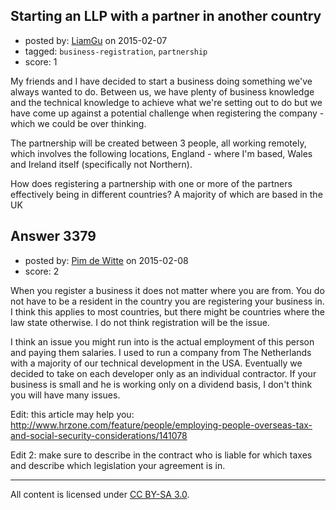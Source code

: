 ## Starting an LLP with a partner in another country

- posted by: [LiamGu](https://stackexchange.com/users/49424/liamgu) on 2015-02-07
- tagged: `business-registration`, `partnership`
- score: 1

My friends and I have decided to start a business doing something we've always wanted to do. Between us, we have plenty of business knowledge and the technical knowledge to achieve what we're setting out to do but we have come up against a potential challenge when registering the company - which we could be over thinking.

The partnership will be created between 3 people, all working remotely, which involves the following locations, England - where I'm based, Wales and Ireland itself (specifically not Northern).

How does registering a partnership with one or more of the partners effectively being in different countries? A majority of which are based in the UK


## Answer 3379

- posted by: [Pim de Witte](https://stackexchange.com/users/5375271/pim-de-witte) on 2015-02-08
- score: 2

When you register a business it does not matter where you are from. You do not have to be a resident in the country you are registering your business in. I think this applies to most countries, but there might be countries where the law state otherwise. I do not think registration will be the issue. 

I think an issue you might run into is the actual employment of this person and paying them salaries. I used to run a company from The Netherlands with a majority of our technical development in the USA. Eventually we decided to take on each developer only as an individual contractor. If your business is small and he is working only on a dividend basis, I don't think you will have many issues.

Edit: this article may help you: http://www.hrzone.com/feature/people/employing-people-overseas-tax-and-social-security-considerations/141078

Edit 2: make sure to describe in the contract who is liable for which taxes and describe which legislation your agreement is in. 



---

All content is licensed under [CC BY-SA 3.0](https://creativecommons.org/licenses/by-sa/3.0/).
